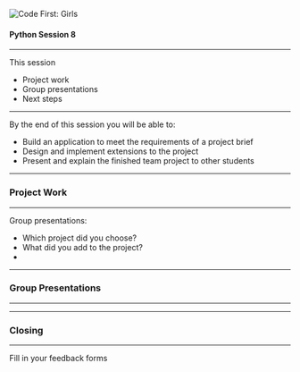 ![Code First: Girls](images/logo_large.png)

#### Python Session 8

----

This session
- Project work
- Group presentations
- Next steps

----

By the end of this session you will be able to:
- Build an application to meet the requirements of a project brief
- Design and implement extensions to the project
- Present and explain the finished team project to other students

---

### Project Work

----

Group presentations:
- Which project did you choose?
- What did you add to the project?
- 

---

### Group Presentations

----

---

### Closing

----

Fill in your feedback forms

